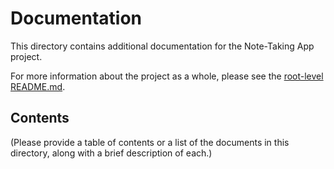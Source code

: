 # Documentation

This directory contains additional documentation for the Note-Taking App project.

For more information about the project as a whole, please see the [root-level README.md](../README.md).

## Contents

(Please provide a table of contents or a list of the documents in this directory, along with a brief description of each.)
